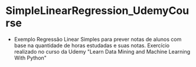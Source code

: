 # SimpleLinearRegression_UdemyCourse

- Exemplo Regressão Linear Simples para prever notas de alunos com base na quantidade de horas estudadas e suas notas. Exercício realizado no curso da Udemy "Learn Data Mining and Machine Learning With Python"
